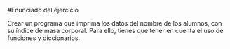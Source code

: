 #Enunciado del ejercicio


Crear un programa que imprima los datos del nombre de los alumnos, con su índice de masa corporal. Para ello, tienes que tener en cuenta el uso de funciones y diccionarios.


